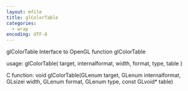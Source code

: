```yaml
---
layout: mfile
title: glColorTable
categories:
  - wrap
encoding: UTF-8
---
```


glColorTable  Interface to OpenGL function glColorTable

usage:  glColorTable( target, internalformat, width, format, type, table )

C function:  void glColorTable(GLenum target, GLenum internalformat, GLsizei width, GLenum format, GLenum type, const GLvoid\* table)